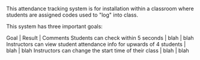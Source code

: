 This attendance tracking system is for installation within a classroom where students are assigned codes used to "log" into class. 

This system has three important goals:

Goal | Result | Comments
Students can check within 5 seconds | blah | blah
Instructors can view student attendance info for upwards of 4 students | blah | blah
Instructors can change the start time of their class | blah | blah
